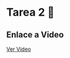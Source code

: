# Tarea 2 🐙 

## Enlace a Video 
[Ver Video]([https://youtu.be/vEamAlFj7HE?si=LaNXv_rPlXgzEf9A](https://youtu.be/7zPdLDcNuD0)https://youtu.be/7zPdLDcNuD0)


